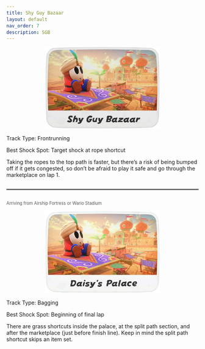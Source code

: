 ```yaml
---
title: Shy Guy Bazaar
layout: default
nav_order: 7
description: SGB
---
```


<p align="center">
  <img src="/assets/images/icon-shy-guy-bazaar.png" alt="Shy Guy Bazaar Icon" width="300"/>
</p>

Track Type: Frontrunning

Best Shock Spot: Target shock at rope shortcut

Taking the ropes to the top path is faster, but there’s a risk of being bumped off if it gets congested, so don’t be afraid to play it safe and  go through the marketplace on lap 1.

<hr style="border-top: 2px solid #7F7F7F; margin: 2em 0;">

<p style="font-size: 0.8em; color: #555; text-align: left;">
  Arriving from Airship Fortress or Wario Stadium
</p>

<p align="center">
  <img src="/assets/images/icon-daisys-palace.png" alt="Daisy's Palace Icon" width="300"/>
</p>

Track Type: Bagging

Best Shock Spot: Beginning of final lap

There are grass shortcuts inside the palace, at the split path section, and after the marketplace (just before finish line). Keep in mind the split path shortcut skips an item set.

